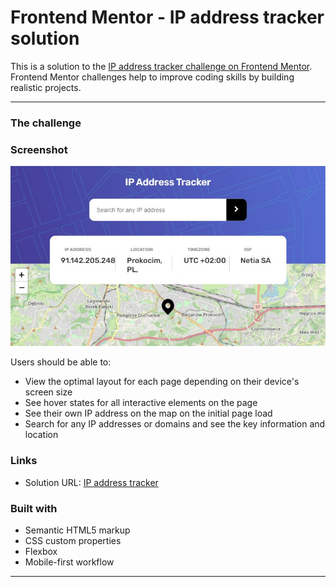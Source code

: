 # Frontend Mentor - IP address tracker solution

This is a solution to the [IP address tracker challenge on Frontend Mentor](https://www.frontendmentor.io/challenges/ip-address-tracker-I8-0yYAH0). Frontend Mentor challenges help to improve coding skills by building realistic projects. 

---

### The challenge

### Screenshot

![](./images/Screen.JPG)

Users should be able to:

- View the optimal layout for each page depending on their device's screen size
- See hover states for all interactive elements on the page
- See their own IP address on the map on the initial page load
- Search for any IP addresses or domains and see the key information and location

### Links

- Solution URL:  [IP address tracker](https://sadkowa.github.io/ip-address-tracker-master/)

### Built with

- Semantic HTML5 markup
- CSS custom properties
- Flexbox
- Mobile-first workflow

---
